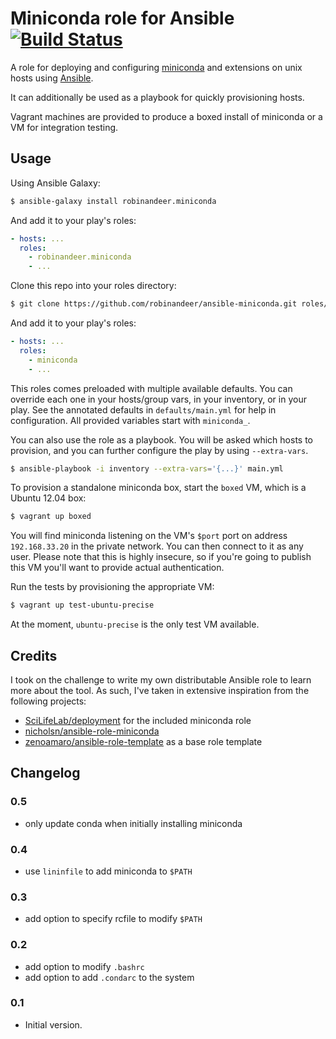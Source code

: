 # Miniconda role for Ansible [![Build Status][travis-image]][travis-url]

A role for deploying and configuring [miniconda](http://conda.pydata.org/miniconda.html) and extensions on unix hosts using [Ansible](http://www.ansibleworks.com/).

It can additionally be used as a playbook for quickly provisioning hosts.

Vagrant machines are provided to produce a boxed install of miniconda or a VM for integration testing.

## Usage

Using Ansible Galaxy:

```bash
$ ansible-galaxy install robinandeer.miniconda
```

And add it to your play's roles:

```yaml
- hosts: ...
  roles:
    - robinandeer.miniconda
    - ...
```

Clone this repo into your roles directory:

```bash
$ git clone https://github.com/robinandeer/ansible-miniconda.git roles/miniconda
```

And add it to your play's roles:

```yaml
- hosts: ...
  roles:
    - miniconda
    - ...
```

This roles comes preloaded with multiple available defaults. You can override each one in your hosts/group vars, in your inventory, or in your play. See the annotated defaults in ``defaults/main.yml`` for help in configuration. All provided variables start with ``miniconda_``.

You can also use the role as a playbook. You will be asked which hosts to provision, and you can further configure the play by using `--extra-vars`.

```bash
$ ansible-playbook -i inventory --extra-vars='{...}' main.yml
```

To provision a standalone miniconda box, start the `boxed` VM, which is a Ubuntu 12.04 box:

```bash
$ vagrant up boxed
```

You will find miniconda listening on the VM's ``$port`` port on address ``192.168.33.20`` in the private network. You can then connect to it as any user. Please note that this is highly insecure, so if you're going to publish this VM you'll want to provide actual authentication.

Run the tests by provisioning the appropriate VM:

```bash
$ vagrant up test-ubuntu-precise
```

At the moment, ``ubuntu-precise`` is the only test VM available.


## Credits
I took on the challenge to write my own distributable Ansible role to learn more about the tool. As such, I've taken in extensive inspiration from the following projects:

- [SciLifeLab/deployment][deployment] for the included miniconda role
- [nicholsn/ansible-role-miniconda][nicholsn]
- [zenoamaro/ansible-role-template][template] as a base role template


## Changelog

### 0.5
- only update conda when initially installing miniconda

### 0.4
- use ``lininfile`` to add miniconda to ``$PATH``

### 0.3
- add option to specify rcfile to modify ``$PATH``

### 0.2
- add option to modify ``.bashrc``
- add option to add ``.condarc`` to the system

### 0.1
- Initial version.


[deployment]: https://github.com/SciLifeLab/deployment
[nicholsn]: https://github.com/nicholsn/ansible-role-miniconda
[template]: https://github.com/zenoamaro/ansible-role-template
[travis-url]: https://travis-ci.org/robinandeer/ansible-miniconda
[travis-image]: https://img.shields.io/travis/robinandeer/ansible-miniconda.svg?style=flat

